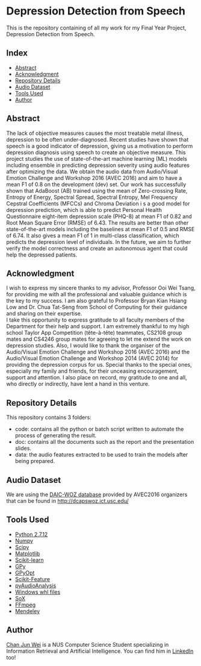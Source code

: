 # Depression Detection from Speech
This is the repository containing of all my work for my Final Year Project, Depression Detection from Speech.

## Index
* [Abstract](README.md#abstract)
* [Acknowledgment](README.md#acknowledgment)
* [Repository Details](README.md#repository-details)
* [Audio Dataset](README.md#audio-dataset)
* [Tools Used](README.md#tools-used)
* [Author](README.md#author)

## Abstract
The lack of objective measures causes the most treatable metal illness, depression to be often under-diagnosed. 
Recent studies have shown that speech is a good indicator of depression, giving us a motivation to perform depression 
diagnosis using speech to create an objective measure. This project studies the use of state-of-the-art machine learning 
(ML) models including ensemble in predicting depression severity using audio features after optimizing the data. 
We obtain the audio data from Audio/Visual Emotion Challenge and Workshop 2016 (AVEC 2016) and aim to have a mean F1 of 0.8 
on the development (dev) set. Our work has successfully shown that AdaBoost (AB) trained using the mean of Zero-crossing Rate, 
Entropy of Energy, Spectral Spread, Spectral Entropy, Mel Frequency Cepstral Coefficients (MFCCs) and Chroma Deviation i
s a good model for depression prediction, which is able to predict Personal Health Questionnaire eight-item depression scale (PHQ-8) 
at mean F1 of 0.82 and Root Mean Square Error (RMSE) of 6.43. The results are better than other state-of-the-art models 
including the baselines at mean F1 of 0.5 and RMSE of 6.74. It also gives a mean F1 of 1 in multi-class classification, 
which predicts the depression level of individuals. In the future, we aim to further verify the model correctness and 
create an autonomous agent that could help the depressed patients.

## Acknowledgment
I wish to express my sincere thanks to my advisor, Professor Ooi Wei Tsang, for providing me with all the professional and
valuable guidance which is the key to my success. I am also grateful to Professor Bryan Kian Hsiang Low and 
Dr. Chua Tat-Seng from School of Computing for their guidance and sharing on their expertise.  
I take this opportunity to express gratitude to all faculty members of the Department for their help and support. 
I am extremely thankful to my high school Taylor App Competition (tête-à-tête) teammates, CS2108 group mates and CS4246 group mates for agreeing to let me extend the work on depression studies.
Also, I would like to thank the organiser of the Audio/Visual Emotion Challenge and Workshop 2016 (AVEC 2016) and 
the Audio/Visual Emotion Challenge and Workshop 2014 (AVEC 2014) for providing the depression corpus for us. 
Special thanks to the special ones, especially my family and friends, for their unceasing encouragement, 
support and attention. I also place on record, my gratitude to one and all, who directly or indirectly, 
have lent a hand in this venture.

## Repository Details
This repository contains 3 folders:
* code: contains all the python or batch script written to automate the process of generating the result.
* doc: contains all the documents such as the report and the presentation slides.
* data: the audio features extracted to be used to train the models after being prepared.

## Audio Dataset
We are using the [DAIC-WOZ database](http://dcapswoz.ict.usc.edu/) 
provided by AVEC2016 organizers that can be found in http://dcapswoz.ict.usc.edu/ 

## Tools Used
* [Python 2.7.12](https://www.python.org/downloads/release/python-2712/)
* [Numpy](https://github.com/numpy/numpy)
* [Scipy](https://github.com/scipy/scipy)
* [Matplotlib](https://github.com/matplotlib/matplotlib)
* [Scikit-learn](https://github.com/scikit-learn/scikit-learn)
* [GPy](https://github.com/SheffieldML/GPy)
* [GPyOpt](https://github.com/SheffieldML/GPyOpt)
* [Scikit-Feature](https://github.com/jundongl/scikit-feature)
* [pyAudioAnalysis](https://github.com/tyiannak/pyAudioAnalysis)
* [Windows whl files](http://www.lfd.uci.edu/~gohlke/pythonlibs/)
* [SoX](https://sourceforge.net/projects/sox/)
* [FFmpeg](https://ffmpeg.org/download.html)
* [Mendeley](https://www.mendeley.com/downloads)

## Author
[Chan Jun Wei](https://chanjunweimy.github.io/) is a NUS Computer Science Student specializing in Information Retrieval and 
Artificial Intelligence. You can find him in [LinkedIn](https://www.linkedin.com/in/junwei-chan-a07632a0/) too!
